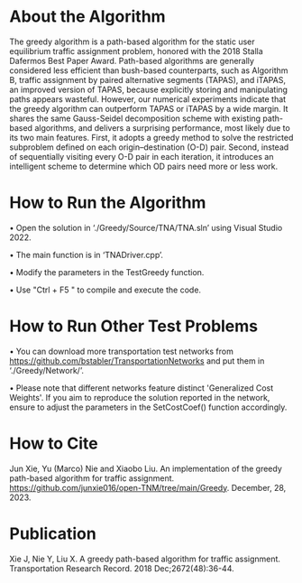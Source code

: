 # About the Algorithm

The greedy algorithm is a path-based algorithm for the static user equilibrium traffic assignment problem, honored with the 2018 Stalla Dafermos Best Paper Award. Path-based algorithms
are generally considered less efficient than bush-based counterparts, such as Algorithm B, traffic assignment by
paired alternative segments (TAPAS), and iTAPAS, an improved version of TAPAS, because explicitly storing and manipulating
paths appears wasteful. However, our numerical experiments indicate that the greedy algorithm can outperform
TAPAS or iTAPAS by a wide margin. It shares the same Gauss-Seidel decomposition
scheme with existing path-based algorithms, and delivers a surprising performance, most likely due to its two main features.
First, it adopts a greedy method to solve the restricted subproblem defined on each origin–destination (O-D) pair. Second,
instead of sequentially visiting every O-D pair in each iteration, it introduces an intelligent scheme to determine which OD
pairs need more or less work. 

# How to Run the Algorithm
• Open the solution in ‘./Greedy/Source/TNA/TNA.sln’ using Visual Studio 2022.

• The main function is in ‘TNADriver.cpp’.

• Modify the parameters in the TestGreedy function.

• Use "Ctrl + F5 " to compile and execute the code.

# How to Run Other Test Problems

• You can download more transportation test networks from https://github.com/bstabler/TransportationNetworks and put them in ‘./Greedy/Network/’.

• Please note that different networks feature distinct 'Generalized Cost Weights'. If you aim to reproduce the solution reported in the network, ensure to adjust the parameters in the SetCostCoef() function accordingly.

# How to Cite

Jun Xie, Yu (Marco) Nie and Xiaobo Liu. An implementation of the greedy path-based algorithm for traffic assignment. https://github.com/junxie016/open-TNM/tree/main/Greedy. December, 28, 2023.

# Publication

Xie J, Nie Y, Liu X. A greedy path-based algorithm for traffic assignment. Transportation Research Record. 2018 Dec;2672(48):36-44.
